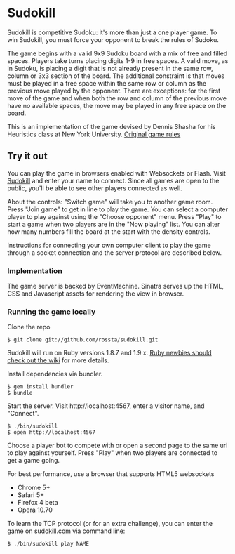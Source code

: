# Sudokill #

Sudokill is competitive Sudoku: it's more than just a one player game. To win Sudokill, you must force your opponent to break the rules of Sudoku.

The game begins with a valid 9x9 Sudoku board with a mix of free and filled spaces. Players take turns placing digits 1-9 in free spaces. A valid move, as in Sudoku, is placing a digit that is not already present in the same row, column or 3x3 section of the board. The additional constraint is that moves must be played in a free space within the same row or column as the previous move played by the opponent. There are exceptions: for the first move of the game and when both the row and column of the previous move have no available spaces, the move may be played in any free space on the board.

This is an implementation of the game devised by Dennis Shasha for his Heuristics class at New York University. [Original game rules](http://www.cs.nyu.edu/courses/fall10/G22.2965-001/sudokill.html)


## Try it out ##

You can play the game in browsers enabled with Websockets or Flash. Visit [Sudokill](http://rossta.github.com/sudokill) and enter your name to connect. Since all games are open to the public, you'll be able to see other players connected as well.

About the controls: "Switch game" will take you to another game room. Press "Join game" to get in line to play the game. You can select a computer player to play against using the "Choose opponent" menu. Press "Play" to start a game when two players are in the "Now playing" list. You can alter how many numbers fill the board at the start with the density controls.

Instructions for connecting your own computer client to play the game through a socket connection and the server protocol are described below.


### Implementation ###

The game server is backed by EventMachine. Sinatra serves up the HTML, CSS and Javascript assets for rendering the view in browser.


### Running the game locally ###

Clone the repo

	$ git clone git://github.com/rossta/sudokill.git

Sudokill will run on Ruby versions 1.8.7 and 1.9.x. [Ruby newbies should check out the wiki]([[Setup-for-Ruby-Newbies]]) for more details. 

Install dependencies via bundler. 
	
	$ gem install bundler
	$ bundle

Start the server. Visit http://localhost:4567, enter a visitor name, and "Connect".

	$ ./bin/sudokill
	$ open http://localhost:4567 

Choose a player bot to compete with or open a second page to the same url to play against yourself. Press "Play" when two players are connected to get a game going.

For best performance, use a browser that supports HTML5 websockets

* Chrome 5+
* Safari 5+
* Firefox 4 beta
* Opera 10.70

To learn the TCP protocol (or for an extra challenge), you can enter the game on sudokill.com via command line:

	$ ./bin/sudokill play NAME
